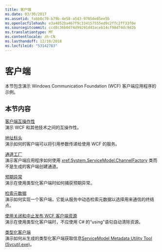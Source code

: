 ```yaml
---
title: 客户端
ms.date: 03/30/2017
ms.assetid: fabb0c70-b79b-4e58-a5d3-9705de85ee5b
ms.openlocfilehash: e3a4852ba467f9c334157555ed9c2ffc2ff33f0e
ms.sourcegitcommit: ccd8c36b0d74d99291d41aceb14cf98d74dc9d2b
ms.translationtype: MT
ms.contentlocale: zh-CN
ms.lasthandoff: 12/10/2018
ms.locfileid: "53142783"
---
```

# <a name="client"></a>客户端
本节包含演示 Windows Communication Foundation (WCF) 客户端应用程序的示例。  
  
## <a name="in-this-section"></a>本节内容  
 [客户端互操作性](../../../../docs/framework/wcf/samples/client-interoperability.md)  
 演示 WCF 和其他技术之间的互操作性。  
  
 [地址标头](../../../../docs/framework/wcf/samples/address-headers.md)  
 演示如何的客户端可以将引用参数传递给使用 WCF 的服务。  
  
 [通道工厂](../../../../docs/framework/wcf/samples/channel-factory.md)  
 演示客户端应用程序如何使用 <xref:System.ServiceModel.ChannelFactory> 类而不是生成的客户端创建通道。  
  
 [预期异常](../../../../docs/framework/wcf/samples/expected-exceptions.md)  
 演示在使用类型化客户端时如何捕获预期异常。  
  
 [检索元数据](../../../../docs/framework/wcf/samples/retrieve-metadata.md)  
 演示如何实现一个客户端，它能从服务中动态检索元数据以选择用来通信的终结点。  
  
 [使用关闭和中止发布 WCF 客户端资源](../../../../docs/framework/wcf/samples/use-close-abort-release-wcf-client-resources.md)  
 演示在使用类型化客户端时，不应使用 C# 的“using”语句自动清除资源。  
  
 [类型化客户端](../../../../docs/framework/wcf/samples/typed-client.md)  
 演示如何从生成的类型化客户端获取信息[ServiceModel Metadata Utility Tool (Svcutil.exe)](../../../../docs/framework/wcf/servicemodel-metadata-utility-tool-svcutil-exe.md)。
